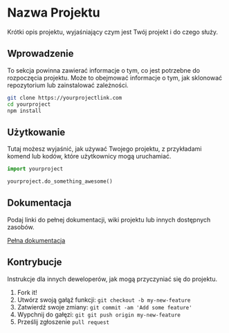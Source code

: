 # Nazwa Projektu

Krótki opis projektu, wyjaśniający czym jest Twój projekt i do czego służy.

## Wprowadzenie

To sekcja powinna zawierać informacje o tym, co jest potrzebne do rozpoczęcia projektu. Może to obejmować informacje o tym, jak sklonować repozytorium lub zainstalować zależności.

```bash
git clone https://yourprojectlink.com
cd yourproject
npm install
```

## Użytkowanie
Tutaj możesz wyjaśnić, jak używać Twojego projektu, z przykładami komend lub kodów, które użytkownicy mogą uruchamiać.

```python
import yourproject

yourproject.do_something_awesome()
```

## Dokumentacja
Podaj linki do pełnej dokumentacji, wiki projektu lub innych dostępnych zasobów.

[Pełna dokumentacja]()

## Kontrybucje
Instrukcje dla innych deweloperów, jak mogą przyczyniać się do projektu.

1. Fork it!
2. Utwórz swoją gałąź funkcji: ```git checkout -b my-new-feature```
3. Zatwierdź swoje zmiany: ```git commit -am 'Add some feature'```
4. Wypchnij do gałęzi: ```git git push origin my-new-feature```
5. Prześlij zgłoszenie ```pull request```
